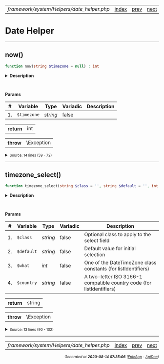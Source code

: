 


 



<table>
<tr>
<td style="width:100%"><em>framework/system/Helpers/date_helper.php</em></td>
<td><a href="../../../../../../api/index.md">index</a></td>
<td><a href="../../../../../../api/vendor/codeigniter4/framework/system/Helpers/array_helper.md">prev</a></td>
<td><a href="../../../../../../api/vendor/codeigniter4/framework/system/Helpers/date_helper.md">next</a></td>
</tr>
</table>




 



# Date Helper


<hr>

## now()

```php
function now(string $timezone = null) : int
```

<details>
<summary style="margin-bottom:12px;"><strong>Description</strong></summary>

<table>
<tr><td>
Get "now" time
</td></tr>
</table>

<table>
<tr><td>
Returns time() based on the timezone parameter or on the
app_timezone() setting
</td></tr>
</table>

</details>



<table style="text-align:left">
</table>


**Params**

<table>
<thead>
<tr>
<th>#</th>
<th>Variable</th>
<th>Type</th>
<th>Variadic</th>
<th>Description</th>
</tr>
</thead>
<tbody>

<tr>
<td>1.</td>
<td><code>$timezone</code></td>
<td><em>string
</em></td>
<td>false</td>
<td></td>
</tr>


</tbody>
</table>



<table>
<tr>
<th style="vertical-align:top;">return</th>
<td>int
</td>
</tr>
</table>


<table>
<tr>
<th style="vertical-align:top;">throw</th>
<td>\Exception
</td>
</tr>
</table>



<details>
<summary><small>Source: 14 lines (59 - 72)</small></summary>

```php
function now(string $timezone = null): int
{
	$timezone = empty($timezone) ? app_timezone() : $timezone;

	if ($timezone === 'local' || $timezone === date_default_timezone_get())
	{
		return time();
	}

	$datetime = new DateTime('now', new DateTimeZone($timezone));
	sscanf($datetime->format('j-n-Y G:i:s'), '%d-%d-%d %d:%d:%d', $day, $month, $year, $hour, $minute, $second);

	return mktime($hour, $minute, $second, $month, $day, $year);
}
```

</details>


<hr>

## timezone_select()

```php
function timezone_select(string $class = '', string $default = '', int $what = \DateTimeZone::ALL, string $country = null) : string
```

<details>
<summary style="margin-bottom:12px;"><strong>Description</strong></summary>

<table>
<tr><td>
Generates a select field of all available timezones
</td></tr>
</table>

<table>
<tr><td>
Returns a string with the formatted HTML
</td></tr>
</table>

</details>



<table style="text-align:left">
</table>


**Params**

<table>
<thead>
<tr>
<th>#</th>
<th>Variable</th>
<th>Type</th>
<th>Variadic</th>
<th>Description</th>
</tr>
</thead>
<tbody>

<tr>
<td>1.</td>
<td><code>$class</code></td>
<td><em>string
</em></td>
<td>false</td>
<td>Optional class to apply to the select field</td>
</tr>

<tr>
<td>2.</td>
<td><code>$default</code></td>
<td><em>string
</em></td>
<td>false</td>
<td>Default value for initial selection</td>
</tr>

<tr>
<td>3.</td>
<td><code>$what</code></td>
<td><em>int
</em></td>
<td>false</td>
<td>One of the DateTimeZone class constants (for listIdentifiers)</td>
</tr>

<tr>
<td>4.</td>
<td><code>$country</code></td>
<td><em>string
</em></td>
<td>false</td>
<td>A two-letter ISO 3166-1 compatible country code (for listIdentifiers)</td>
</tr>


</tbody>
</table>



<table>
<tr>
<th style="vertical-align:top;">return</th>
<td>string
</td>
</tr>
</table>


<table>
<tr>
<th style="vertical-align:top;">throw</th>
<td>\Exception
</td>
</tr>
</table>



<details>
<summary><small>Source: 13 lines (90 - 102)</small></summary>

```php
function timezone_select(string $class = '', string $default = '', int $what = \DateTimeZone::ALL, string $country = null): string
{
	$timezones = \DateTimeZone::listIdentifiers($what, $country);

	$buffer = "<select name='timezone' class='{$class}'>" . PHP_EOL;
	foreach ($timezones as $timezone)
	{
		$selected = ($timezone === $default) ? 'selected' : '';
		$buffer  .= "<option value='{$timezone}' {$selected}>{$timezone}</option>" . PHP_EOL;
	}

	return $buffer . ('</select>' . PHP_EOL);
}
```

</details>







<hr>

<table>
<tr>
<td style="width:100%"><em>framework/system/Helpers/date_helper.php</em></td>
<td><a href="../../../../../../api/index.md">index</a></td>
<td><a href="../../../../../../api/vendor/codeigniter4/framework/system/Helpers/array_helper.md">prev</a></td>
<td><a href="../../../../../../api/vendor/codeigniter4/framework/system/Helpers/date_helper.md">next</a></td>
<td><a href="#">top</a></td></tr>
</table>




<div style="text-align:right;">

<small>_Generated at **2020-08-14 07:35:06**_ *([EnixApp](https://github.com/enix-app) - [ApiDoc](https://github.com/enix-app/apidoc))*</small>
</div>